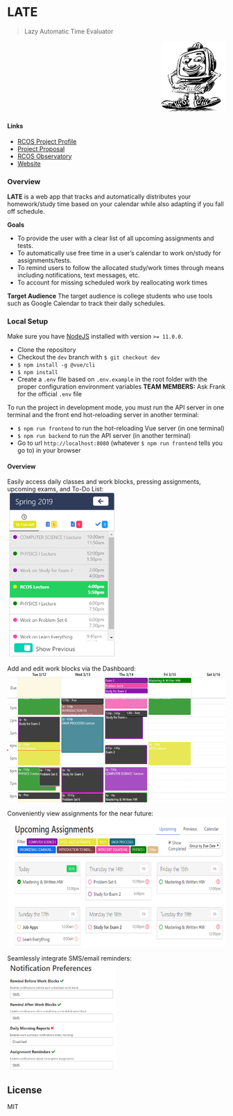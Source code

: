 

# LATE

> Lazy Automatic Time Evaluator

<p align="right">
  <img src="https://raw.githubusercontent.com/Apexal/late/dev/public/sisman.svg" width="150">
</p>

#### Links

- [RCOS Project Profile](https://rcos.io/projects/apexal/late/profile)
- [Project Proposal](https://docs.google.com/document/d/1bq5DBvEQhnIkPUz-keMvDHq_dEQ21vwJqSUVB9zdSYk/edit)
- [RCOS Observatory](https://rcos.io/)
- [Website](https://rpi-late.herokuapp.com/)

### Overview

**LATE** is a web app that tracks and automatically distributes your homework/study time based on your calendar while also adapting if you fall off schedule.

**Goals**

- To provide the user with a clear list of all upcoming assignments and tests.
- To automatically use free time in a user’s calendar to work on/study for assignments/tests.
- To remind users to follow the allocated study/work times through means including notifications, text messages, etc.
- To account for missing scheduled work by reallocating work times

**Target Audience**
The target audience is college students who use tools such as Google Calendar to track their daily schedules.

### Local Setup

Make sure you have [NodeJS](https://nodejs.org/en/download/) installed with version `>= 11.0.0`.

- Clone the repository
- Checkout the `dev` branch with `$ git checkout dev`
- `$ npm install -g @vue/cli`
- `$ npm install`
- Create a `.env` file based on `.env.example` in the root folder with the proper configuration environment variables **TEAM MEMBERS:** Ask Frank for the official `.env` file

To run the project in development mode, you must run the API server in one terminal and the front end hot-reloading server in another terminal:

- `$ npm run frontend` to run the hot-reloading Vue server (in one terminal)
- `$ npm run backend` to run the API server (in another terminal)
- Go to url `http://localhost:8080` (whatever `$ npm run frontend` tells you go to) in your browser

#### Overview
Easily access daily classes and work blocks, pressing assignments, upcoming exams, and To-Do List:<br/>
<img src="https://github.com/Apexal/late/blob/dev/public/Day_Overview_README.png" width="250" height="380"> 

Add and edit work blocks via the Dashboard:<br/>
<img src="https://github.com/Apexal/late/blob/dev/public/Dashboard_README.png" width="600" height="300">

Conveniently view assignments for the near future:<br/>
<img src="https://github.com/Apexal/late/blob/dev/public/Upcoming_assignments_README.png" width="600" height="300"> 

Seamlessly integrate SMS/email reminders:<br/>
<img src= "https://github.com/Apexal/late/blob/dev/public/Notification_Preferences_README.png" width="250" height="250">

## License
MIT
